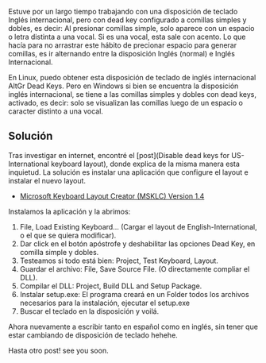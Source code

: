 Estuve por un largo tiempo trabajando con una disposición de teclado
Inglés internacional, pero con dead key configurado a
comillas simples y dobles, es decir: Al presionar comillas simple, solo
aparece con un espacio o letra distinta a una vocal. Si es una vocal,
esta sale con acento. Lo que hacía para no arrastrar este hábito de precionar
espacio para generar comillas, es ir alternando entre la disposición
Inglés (normal) e Inglés Internacional.

En Linux, puedo obtener esta disposición de teclado de inglés internacional
AltGr Dead Keys. Pero en Windows si bien se encuentra la disposición
inglés internacional, se tiene a las comillas simples y dobles con dead keys,
activado, es decir: solo se visualizan las comillas luego de un espacio o 
caracter distinto a una vocal. 

## Solución

Tras investigar en internet, encontré el [post](Disable dead keys for US-International keyboard layout),
donde explica de la misma manera esta inquietud. La solución es instalar 
una aplicación que configure el layout e instalar el nuevo layout. 

* [Microsoft Keyboard Layout Creator (MSKLC) Version 1.4](https://www.microsoft.com/en-us/download/details.aspx?id=102134)

Instalamos la aplicación y la abrimos: 

1. File, Load Existing Keyboard... (Cargar el layout de English-International, o el que se quiera modificar).
2. Dar click en el botón apóstrofe y deshabilitar las opciones Dead Key, en
   comilla simple y dobles.
3. Testeamos si todo está bien: Project, Test Keyboard, Layout.
3. Guardar el archivo: File, Save Source File. (O directamente compliar el DLL).
4. Compilar el DLL: Project, Build DLL and Setup Package.
5. Instalar setup.exe: El programa creará en un Folder todos los archivos necesarios para la instalación, 
   ejecutar el setup.exe
6. Buscar el teclado en la disposición y voilá. 

Ahora nuevamente a escribir tanto en español como en inglés, sin tener que estar cambiando
de disposición de teclado hehehe.

Hasta otro post! see you soon.

